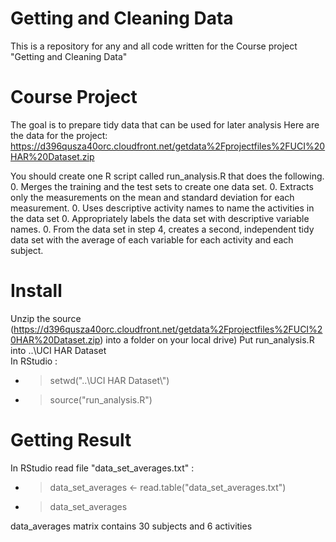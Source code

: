 # Getting and Cleaning Data

  This is a repository for any and all code written for the Course project "Getting and Cleaning Data"

# Course Project

  The goal is to prepare tidy data that can be used for later analysis
  Here are the data for the project: https://d396qusza40orc.cloudfront.net/getdata%2Fprojectfiles%2FUCI%20HAR%20Dataset.zip 

  You should create one R script called run_analysis.R that does the following. 
  0. Merges the training and the test sets to create one data set.
  0. Extracts only the measurements on the mean and standard deviation for each measurement. 
  0. Uses descriptive activity names to name the activities in the data set
  0. Appropriately labels the data set with descriptive variable names. 
  0. From the data set in step 4, creates a second, independent tidy data set with the average of each variable for each activity and each subject.

# Install

  Unzip the source (https://d396qusza40orc.cloudfront.net/getdata%2Fprojectfiles%2FUCI%20HAR%20Dataset.zip) into a folder on your local drive)
  Put run_analysis.R into ..\UCI HAR Dataset\
  In RStudio : 
  * > setwd("..\\UCI HAR Dataset\\")
  * > source("run_analysis.R")

# Getting Result			  

  In RStudio read file "data_set_averages.txt" : 
  * > data_set_averages <- read.table("data_set_averages.txt")
  * > data_set_averages

  data_averages matrix contains 30 subjects and 6 activities

